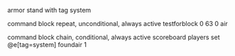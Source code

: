 armor stand with tag system

command block
repeat, unconditional, always active
testforblock 0 63 0 air

command block
chain, conditional, always active
scoreboard players set @e[tag=system] foundair 1